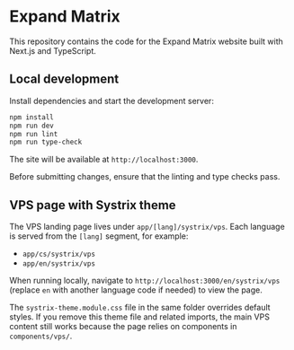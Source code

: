 # Expand Matrix

This repository contains the code for the Expand Matrix website built with Next.js and TypeScript.

## Local development

Install dependencies and start the development server:

```bash
npm install
npm run dev
npm run lint
npm run type-check
```

The site will be available at `http://localhost:3000`.

Before submitting changes, ensure that the linting and type checks pass.

## VPS page with Systrix theme

The VPS landing page lives under `app/[lang]/systrix/vps`. Each language is served from the `[lang]` segment, for example:

- `app/cs/systrix/vps`
- `app/en/systrix/vps`

When running locally, navigate to `http://localhost:3000/en/systrix/vps` (replace `en` with another language code if needed) to view the page.

The `systrix-theme.module.css` file in the same folder overrides default styles. If you remove this theme file and related imports, the main VPS content still works because the page relies on components in `components/vps/`.

